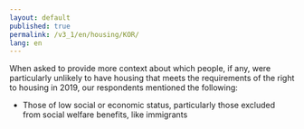 ```yaml
---
layout: default
published: true
permalink: /v3_1/en/housing/KOR/
lang: en
---
```

When asked to provide more context about which people, if any, were particularly unlikely to have housing that meets the requirements of the right to housing in 2019, our respondents mentioned the following:
- Those of low social or economic status, particularly those excluded from social welfare benefits, like immigrants 
